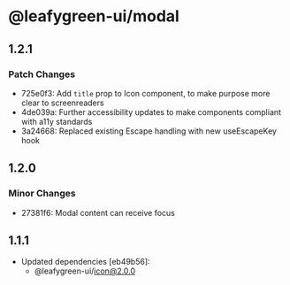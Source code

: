 # @leafygreen-ui/modal

## 1.2.1

### Patch Changes

- 725e0f3: Add `title` prop to Icon component, to make purpose more clear to screenreaders
- 4de039a: Further accessibility updates to make components compliant with a11y standards
- 3a24668: Replaced existing Escape handling with new useEscapeKey hook

## 1.2.0

### Minor Changes

- 27381f6: Modal content can receive focus

## 1.1.1

- Updated dependencies [eb49b56]:
  - @leafygreen-ui/icon@2.0.0
